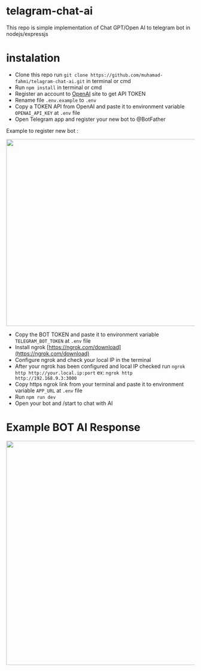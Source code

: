 # telagram-chat-ai
This repo is simple implementation of Chat GPT/Open AI to telegram bot in nodejs/expressjs
# instalation
- Clone this repo run ```git clone https://github.com/muhamad-fahmi/telagram-chat-ai.git``` in terminal or cmd
- Run ```npm install``` in terminal or cmd
- Register an account to [OpenAI](https://openai.com/api/) site to get API TOKEN 
- Rename file ```.env.example``` to ```.env```
- Copy a TOKEN API from OpenAI and paste it to environment variable ```OPENAI_API_KEY``` at ```.env``` file
- Open Telegram app and register your new bot to @BotFather 

Example to register new bot :

<img src="https://user-images.githubusercontent.com/60981281/210526830-11993027-b108-4d7a-a50f-722c0405fccc.png" width="600" height="500">

- Copy the BOT TOKEN and paste it to environment variable ```TELEGRAM_BOT_TOKEN``` at ```.env``` file
- Install ngrok [https://ngrok.com/download](https://ngrok.com/download) 
- Configure ngrok and check your local IP in the terminal
- After your ngrok has been configured and local IP checked run ```ngrok http http://your.local.ip:port``` ex: ```ngrok http http://192.168.9.3:3000```
- Copy https ngrok link from your terminal and paste it to environment variable ```APP_URL``` at ```.env``` file
- Run ```npm run dev```
- Open your bot and /start to chat with AI

# Example BOT AI Response
<img src="https://user-images.githubusercontent.com/60981281/210532511-8e945e30-9143-4ede-bd3d-2f9913d524b5.png" width="700" height="600">
